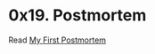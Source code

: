 # 0x19. Postmortem

Read [My First Postmortem](https://docs.google.com/document/d/1oO_rG3z-ARhFrac0ovr9yNpxIbN-pxVSGZPJHhNMARI/edit?usp=sharing)

